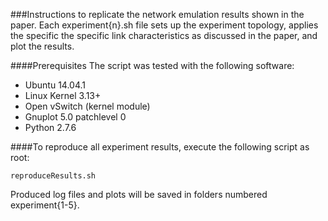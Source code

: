 ###Instructions to replicate the network emulation results shown in the paper.
Each experiment{n}.sh file sets up the experiment topology, applies the specific the specific link characteristics as discussed in the paper, and plot the results. 

####Prerequisites
The script was tested with the following software:
* Ubuntu 14.04.1
* Linux Kernel 3.13+
* Open vSwitch (kernel module)
* Gnuplot 5.0 patchlevel 0
* Python 2.7.6


####To reproduce all experiment results, execute the following script as root:
```
reproduceResults.sh
```
Produced log files and plots will be saved in folders numbered experiment{1-5}.
